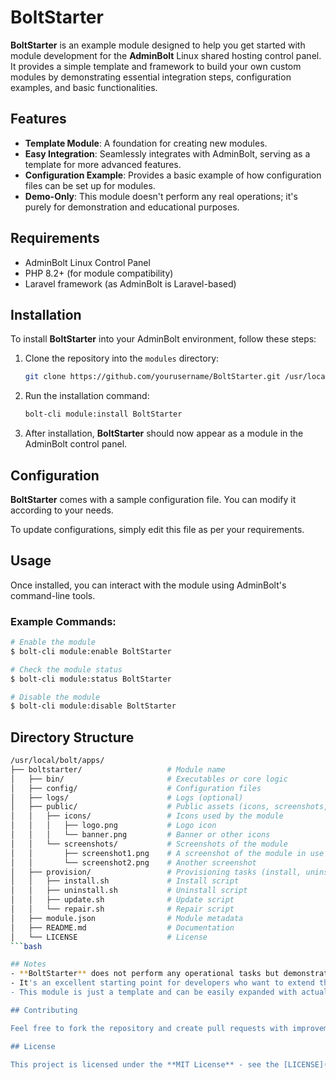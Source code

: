 # **BoltStarter**

**BoltStarter** is an example module designed to help you get started with module development for the **AdminBolt** Linux shared hosting control panel. It provides a simple template and framework to build your own custom modules by demonstrating essential integration steps, configuration examples, and basic functionalities.

## Features
- **Template Module**: A foundation for creating new modules.
- **Easy Integration**: Seamlessly integrates with AdminBolt, serving as a template for more advanced features.
- **Configuration Example**: Provides a basic example of how configuration files can be set up for modules.
- **Demo-Only**: This module doesn't perform any real operations; it's purely for demonstration and educational purposes.

## Requirements
- AdminBolt Linux Control Panel
- PHP 8.2+ (for module compatibility)
- Laravel framework (as AdminBolt is Laravel-based)

## Installation

To install **BoltStarter** into your AdminBolt environment, follow these steps:

1. Clone the repository into the `modules` directory:
    ```bash
    git clone https://github.com/yourusername/BoltStarter.git /usr/local/bolt/apps/boltstarter
    ```

2. Run the installation command:
    ```bash
    bolt-cli module:install BoltStarter
    ```

3. After installation, **BoltStarter** should now appear as a module in the AdminBolt control panel.

## Configuration

**BoltStarter** comes with a sample configuration file. You can modify it according to your needs.


To update configurations, simply edit this file as per your requirements.

## Usage

Once installed, you can interact with the module using AdminBolt's command-line tools.

### Example Commands:
```bash
# Enable the module
$ bolt-cli module:enable BoltStarter

# Check the module status
$ bolt-cli module:status BoltStarter

# Disable the module
$ bolt-cli module:disable BoltStarter
```


## Directory Structure
```bash
/usr/local/bolt/apps/
├── boltstarter/                   # Module name
│   ├── bin/                       # Executables or core logic
│   ├── config/                    # Configuration files
│   ├── logs/                      # Logs (optional)
│   ├── public/                    # Public assets (icons, screenshots, etc.)
│   │   ├── icons/                 # Icons used by the module
│   │   │   ├── logo.png           # Logo icon
│   │   │   └── banner.png         # Banner or other icons
│   │   └── screenshots/           # Screenshots of the module
│   │       ├── screenshot1.png    # A screenshot of the module in use
│   │       └── screenshot2.png    # Another screenshot
│   ├── provision/                 # Provisioning tasks (install, uninstall, update, repair)
│   │   ├── install.sh             # Install script
│   │   ├── uninstall.sh           # Uninstall script
│   │   ├── update.sh              # Update script
│   │   └── repair.sh              # Repair script
│   ├── module.json                # Module metadata
│   ├── README.md                  # Documentation
│   └── LICENSE                    # License
```bash

## Notes
- **BoltStarter** does not perform any operational tasks but demonstrates the basic module structure and integration for **AdminBolt**.
- It's an excellent starting point for developers who want to extend the AdminBolt control panel with custom functionalities.
- This module is just a template and can be easily expanded with actual business logic and features.

## Contributing

Feel free to fork the repository and create pull requests with improvements. This is an open-source template module, and contributions are always welcome!

## License

This project is licensed under the **MIT License** - see the [LICENSE](LICENSE) file for details.
